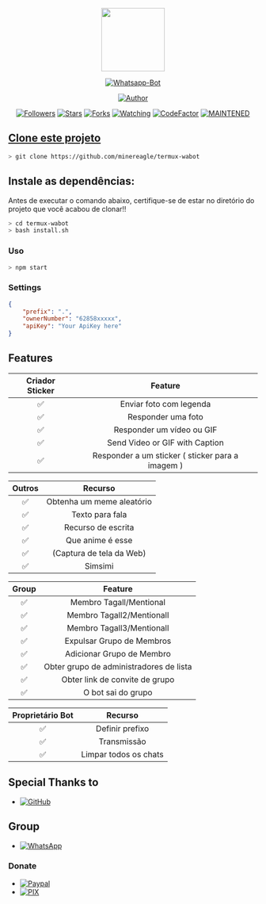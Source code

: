 <p align="center">
<img src="https://static.wikia.nocookie.net/kenja-no-mago/images/8/85/Sizilien_von_klode_1.jpg/revision/latest/top-crop/width/300/height/300?cb=20190417164406" width="128" height="128"/>
</p>
<p align="center">
<a href="#"><img title="Whatsapp-Bot" src="https://img.shields.io/badge/Termux Whatsapp Bot-green?colorA=%23ff0000&colorB=%23017e40&style=for-the-badge"></a>
</p>
<p align="center">
<a href="https://github.com/minereagle"><img title="Author" src="https://img.shields.io/badge/Author-minereagle-red.svg?style=for-the-badge&logo=github"></a>
</p>
<p align="center">
<a href="https://github.com/mhankbarbar/followers"><img title="Followers" src="https://img.shields.io/github/followers/mhankbarbar?color=blue&style=flat-square"></a>
<a href="https://github.com/minereagle/termux-wabot-main/stargazers"><img title="Stars" src="https://img.shields.io/github/stars/mhankbarbar/termux-wabot?color=red&style=flat-square"></a>
<a href="https://github.com/minereagle/termux-wabot-main/watchers"><img title="Forks" src="https://img.shields.io/github/forks/mhankbarbar/termux-wabot?color=red&style=flat-square"></a>
<a href="https://github.com/mhankbarbar/termux-wabot/watchers"><img title="Watching" src="https://img.shields.io/github/watchers/mhankbarbar/termux-wabot?label=Watchers&color=blue&style=flat-square"></a>
<a href="https://www.codefactor.io/repository/github/minereagle/termux-wabot-main"><img src="https://www.codefactor.io/repository/github/minereagle/termux-wabot/badge" alt="CodeFactor" /></a>
<a href="#"><img title="MAINTENED" src="https://img.shields.io/badge/MAINTENED-NO-blue.svg"</a>
</p>

## Clone este projeto

```bash
> git clone https://github.com/minereagle/termux-wabot
```

## Instale as dependências:
Antes de executar o comando abaixo, certifique-se de estar no diretório do projeto que 
você acabou de clonar!!

```bash
> cd termux-wabot
> bash install.sh
```

### Uso
```bash
> npm start
```

### Settings
```json
{
	"prefix": ".",
	"ownerNumber": "62858xxxxx",
	"apiKey": "Your ApiKey here"
}
```

## Features

| Criador Sticker |                Feature                          |
| :-----------: | :-----------------------------------------------: |
|       ✅       | Enviar foto com legenda                          |
|       ✅       | Responder uma foto                               |
|       ✅       | Responder um vídeo ou GIF                        |
|       ✅       | Send Video or GIF with Caption                   |
|       ✅       | Responder a um sticker ( sticker para a imagem ) |

| Outros  |                     Recurso                            |
| :------------: | :---------------------------------------------: |
|       ✅        |  Obtenha um meme aleatório                    |
|       ✅        |   Texto para fala                             |
|       ✅        |   Recurso de escrita 		         |
|       ✅        |   Que anime é esse 			         |
|       ✅        |   (Captura de tela da Web)                    |
|       ✅        |   Simsimi		                         |

| Group  |                     Feature                                  |
| :-----------: | :---------------------------------------------------: |
|       ✅        |   Membro Tagall/Mentional                          |
|       ✅        |   Membro Tagall2/Mentionall                        |
|       ✅        |   Membro Tagall3/Mentionall                        |
|       ✅        |   Expulsar Grupo de Membros                        |
|       ✅        |   Adicionar Grupo de Membro                        |
|       ✅        |   Obter grupo de administradores de lista          |
|       ✅        |   Obter link de convite de grupo                   |
|       ✅        |   O bot sai do grupo                               |

| Proprietário Bot  |                     Recurso           |
| :---------------: | :-----------------------------------: |
|       ✅         |   Definir prefixo                      |
|       ✅         |   Transmissão                          |
|       ✅         |   Limpar todos os chats                |

## Special Thanks to
* <a href="https://github.com/adiwajshing/Baileys"><img alt="GitHub" src="https://img.shields.io/badge/adiwajshing/Baileys%20-%23121011.svg?&style=for-the-badge&logo=github&logoColor=white"/></a>

## Group
* <a href="https://chat.whatsapp.com/LsKNAsYnxjGK5psmJJxjf8"><img alt="WhatsApp" src="https://img.shields.io/badge/WhatsApp%20Group-25D366?style=for-the-badge&logo=whatsapp&logoColor=white"/></a>

### Donate
* <a href="https://paypal.me/minereagleusd"><img alt="Paypal" src="https://img.shields.io/badge/PayPal-00457C?style=for-the-badge&logo=paypal&logoColor=white" /></a>
* <a href="https://nubank.com.br/pagar/1drh8y/3umH6uRa0j"><img alt="PIX" src="https://img.shields.io/badge/meu-pix-blue" /></a>
